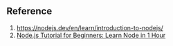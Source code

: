 ## Reference

1. https://nodejs.dev/en/learn/introduction-to-nodejs/
2. [Node.js Tutorial for Beginners: Learn Node in 1 Hour](https://www.youtube.com/watch?v=TlB_eWDSMt4&t=143s)
